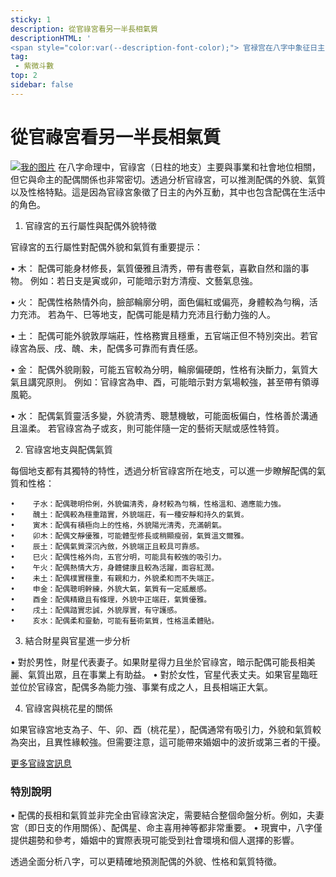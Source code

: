 ```yaml
---
sticky: 1
description: 從官祿宮看另一半長相氣質
descriptionHTML: '
<span style="color:var(--description-font-color);"> 官禄宫在八字中象征日主的事业和内在气质，同时可以反映配偶的外貌、性格及气质特征，需结合地支五行、桃花星等综合判断。</span>'
tag:
 - 紫微斗數
top: 2
sidebar: false
---
```


# 從官祿宮看另一半長相氣質

[![我的图片](/imgs/guanlu.jpg)](https://www.instagram.com/zhanlingxingyu/)
在八字命理中，官祿宮（日柱的地支）主要與事業和社會地位相關，但它與命主的配偶關係也非常密切。透過分析官祿宮，可以推測配偶的外貌、氣質以及性格特點。這是因為官祿宮象徵了日主的內外互動，其中也包含配偶在生活中的角色。

1. 官祿宮的五行屬性與配偶外貌特徵

官祿宮的五行屬性對配偶外貌和氣質有重要提示：

• 木：
配偶可能身材修長，氣質優雅且清秀，帶有書卷氣，喜歡自然和諧的事物。
例如：若日支是寅或卯，可能暗示對方清瘦、文藝氣息強。

• 火：
配偶性格熱情外向，臉部輪廓分明，面色偏紅或偏亮，身體較為勻稱，活力充沛。
若為午、巳等地支，配偶可能是精力充沛且行動力強的人。

• 土：
配偶可能外貌敦厚端莊，性格務實且穩重，五官端正但不特別突出。若官祿宮為辰、戌、醜、未，配偶多可靠而有責任感。

• 金：
配偶外貌剛毅，可能五官較為分明，輪廓偏硬朗，性格有決斷力，氣質大氣且講究原則。
例如：官祿宮為申、酉，可能暗示對方氣場較強，甚至帶有領導風範。

• 水：
配偶氣質靈活多變，外貌清秀、聰慧機敏，可能面板偏白，性格善於溝通且溫柔。
若官祿宮為子或亥，則可能伴隨一定的藝術天賦或感性特質。

2. 官祿宮地支與配偶氣質

每個地支都有其獨特的特性，透過分析官祿宮所在地支，可以進一步瞭解配偶的氣質和性格：

```
•    子水：配偶聰明伶俐，外貌偏清秀，身材較為勻稱，性格溫和、適應能力強。
•    醜土：配偶較為穩重踏實，外貌端莊，有一種安靜和持久的氣質。
•    寅木：配偶有積極向上的性格，外貌陽光清秀，充滿朝氣。
•    卯木：配偶文靜優雅，可能體型修長或稍顯瘦弱，氣質溫文爾雅。
•    辰土：配偶氣質深沉內斂，外貌端正且較具可靠感。
•    巳火：配偶性格外向，五官分明，可能具有較強的吸引力。
•    午火：配偶熱情大方，身體健康且較為活躍，面容紅潤。
•    未土：配偶樸實穩重，有親和力，外貌柔和而不失端正。
•    申金：配偶聰明幹練，外貌大氣，氣質有一定威嚴感。
•    酉金：配偶精緻且有條理，外貌中正端莊，氣質優雅。
•    戌土：配偶踏實忠誠，外貌厚實，有守護感。
•    亥水：配偶柔和靈動，可能有藝術氣質，性格溫柔體貼。
```

3. 結合財星與官星進一步分析

• 對於男性，財星代表妻子。如果財星得力且坐於官祿宮，暗示配偶可能長相美麗、氣質出眾，且在事業上有助益。
• 對於女性，官星代表丈夫。如果官星臨旺並位於官祿宮，配偶多為能力強、事業有成之人，且長相端正大氣。

4. 官祿宮與桃花星的關係

如果官祿宮地支為子、午、卯、酉（桃花星），配偶通常有吸引力，外貌和氣質較為突出，且異性緣較強。但需要注意，這可能帶來婚姻中的波折或第三者的干擾。

[更多官祿宮訊息](https://www.instagram.com/zhanlingxingyu/)

### 特別說明

• 配偶的長相和氣質並非完全由官祿宮決定，需要結合整個命盤分析。例如，夫妻宮（即日支的作用關係）、配偶星、命主喜用神等都非常重要。
• 現實中，八字僅提供趨勢和參考，婚姻中的實際表現可能受到社會環境和個人選擇的影響。

透過全面分析八字，可以更精確地預測配偶的外貌、性格和氣質特徵。
